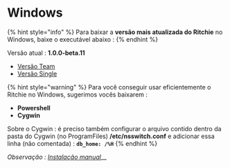 # Windows

{% hint style="info" %}
Para baixar a **versão mais atualizada do Ritchie** no Windows, baixe o executável abaixo :
{% endhint %}

Versão atual : **1.0.0-beta.11**

* [Versão Team](https://commons-repo.ritchiecli.io/1.0.0-beta.11/windows/team/rit.exe)
* [Versão Single](https://commons-repo.ritchiecli.io/1.0.0-beta.11/windows/single/rit.exe)

{% hint style="warning" %}
Para você conseguir usar eficientemente o Ritchie no Windows, sugerimos vocês baixarem :

* **Powershell**
* **Cygwin**

Sobre o Cygwin : é preciso também configurar o arquivo contido dentro da pasta do Cygwin \(no ProgramFiles\)  **/etc/nsswitch.conf** e adicionar essa linha \(não comentada\) : **`db_home: /%H`**
{% endhint %}

_Observação :_ [_Instalação manual_](instalacao-manual.md)\_\_

